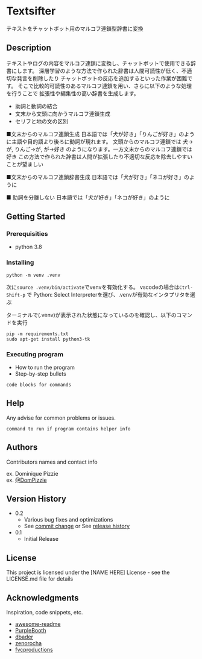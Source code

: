 # Textsifter

テキストをチャットボット用のマルコフ連鎖型辞書に変換

## Description

テキストやログの内容をマルコフ連鎖に変換し、チャットボットで使用できる辞書にします。
深層学習のような方法で作られた辞書は人間可読性が低く、不適切な発言を削除したり
チャットボットの反応を追加するといった作業が困難です。
そこで比較的可読性のあるマルコフ連鎖を用い、さらに以下のような処理を行うことで
拡張性や編集性の高い辞書を生成します。

* 助詞と動詞の結合 
* 文末から文頭に向かうマルコフ連鎖生成 
* セリフと地の文の区別


■文末からのマルコフ連鎖生成
日本語では「犬が好き」「りんごが好き」のように主語や目的語より後ろに動詞が現れます。
文頭からのマルコフ連鎖では
犬→が, りんご→が, が→好き
のようになります。一方文末からのマルコフ連鎖では 
好き
この方法で作られた辞書は人間が拡張したり不適切な反応を除去しやすいことが望ましい

■文末からのマルコフ連鎖辞書生成
日本語では「犬が好き」「ネコが好き」のように

■ 助詞を分離しない
日本語では「犬が好き」「ネコが好き」のように

## Getting Started

### Prerequisities

* python 3.8


### Installing

```
python -m venv .venv
```
次に`source .venv/bin/activate`でvenvを有効化する。
vscodeの場合は`Ctrl-Shift-p` で Python: Select Interpreterを選び、.venvが有効なインタプリタを選ぶ

ターミナルで(.venv)が表示された状態になっているのを確認し、以下のコマンドを実行
```
pip -m requirements.txt
sudo apt-get install python3-tk
```

### Executing program

* How to run the program
* Step-by-step bullets
```
code blocks for commands
```

## Help

Any advise for common problems or issues.
```
command to run if program contains helper info
```

## Authors

Contributors names and contact info

ex. Dominique Pizzie  
ex. [@DomPizzie](https://twitter.com/dompizzie)

## Version History

* 0.2
    * Various bug fixes and optimizations
    * See [commit change]() or See [release history]()
* 0.1
    * Initial Release

## License

This project is licensed under the [NAME HERE] License - see the LICENSE.md file for details

## Acknowledgments

Inspiration, code snippets, etc.
* [awesome-readme](https://github.com/matiassingers/awesome-readme)
* [PurpleBooth](https://gist.github.com/PurpleBooth/109311bb0361f32d87a2)
* [dbader](https://github.com/dbader/readme-template)
* [zenorocha](https://gist.github.com/zenorocha/4526327)
* [fvcproductions](https://gist.github.com/fvcproductions/1bfc2d4aecb01a834b46)